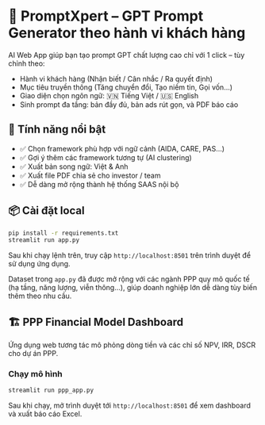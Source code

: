 # 🎯 PromptXpert – GPT Prompt Generator theo hành vi khách hàng

AI Web App giúp bạn tạo prompt GPT chất lượng cao chỉ với 1 click – tùy chỉnh theo:
- Hành vi khách hàng (Nhận biết / Cân nhắc / Ra quyết định)
- Mục tiêu truyền thông (Tăng chuyển đổi, Tạo niềm tin, Gọi vốn...)
- Giao diện chọn ngôn ngữ: 🇻🇳 Tiếng Việt / 🇺🇸 English
- Sinh prompt đa tầng: bản đầy đủ, bản ads rút gọn, và PDF báo cáo

## 🚀 Tính năng nổi bật
- ✅ Chọn framework phù hợp với ngữ cảnh (AIDA, CARE, PAS…)
- ✅ Gợi ý thêm các framework tương tự (AI clustering)
- ✅ Xuất bản song ngữ: Việt & Anh
- ✅ Xuất file PDF chia sẻ cho investor / team
- ✅ Dễ dàng mở rộng thành hệ thống SAAS nội bộ

## 📦 Cài đặt local
```bash
pip install -r requirements.txt
streamlit run app.py
```

Sau khi chạy lệnh trên, truy cập `http://localhost:8501` trên trình duyệt để sử dụng ứng dụng.

Dataset trong `app.py` đã được mở rộng với các ngành PPP quy mô quốc tế (hạ tầng, năng lượng, viễn thông...), giúp doanh nghiệp lớn dễ dàng tùy biến thêm theo nhu cầu.

## 🏗️ PPP Financial Model Dashboard
Ứng dụng web tương tác mô phỏng dòng tiền và các chỉ số NPV, IRR, DSCR cho dự án PPP.

### Chạy mô hình
```bash
streamlit run ppp_app.py
```
Sau khi chạy, mở trình duyệt tới `http://localhost:8501` để xem dashboard và xuất báo cáo Excel.
